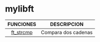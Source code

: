# mylibft

|FUNCIONES|DESCRIPCION|
|:-:|:-:|
|[ft_strcmp](https://github.com/Sant-TIG/mylibft/blob/master/ft_strcmp.c)|Compara dos cadenas|
